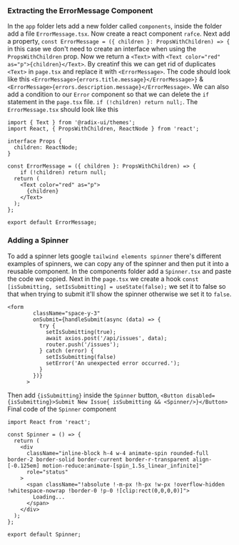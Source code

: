 ### Extracting the ErrorMessage Component
In the `app` folder lets add a new folder called `components`, inside the folder add a file `ErrorMessage.tsx`. Now create a react component
`rafce`. Next add a property, `const ErrorMessage = ({ children }: PropsWithChildren) => {` in this case we don't need to create an interface when using
the `PropsWithChildren` prop. Now we return a `<Text>` with `<Text color="red" as="p">{children}</Text>`. By creatinf this we can get rid of duplicates
`<Text>` in `page.tsx` and replace it with `<ErrorMessage>`. The code should look like this `<ErrorMessage>{errors.title.message}</ErrorMessage>}` & 
`<ErrorMessage>{errors.description.message}</ErrorMessage>`. We can also add a condition to our `Error` component so that we can delete the 
`if` statement in the `page.tsx` file. `if (!children) return null;`. The `ErrorMessage.tsx` should look like this
```
import { Text } from '@radix-ui/themes';
import React, { PropsWithChildren, ReactNode } from 'react';

interface Props {
  children: ReactNode;
}

const ErrorMessage = ({ children }: PropsWithChildren) => {
    if (!children) return null;
  return (
    <Text color="red" as="p">
      {children}
    </Text>
  );
};

export default ErrorMessage;
```
### Adding a Spinner
To add a spinner lets google `tailwind elements spinner` there's different examples of spinners, we can copy any of the spinner and then 
put it into a reusable component. In the components folder add a `Spinner.tsx` and paste the code we copied. Next in the `page.tsx` we 
create a hook `const [isSubmitting, setIsSubmitting] = useState(false);` we set it to false so that when trying to submit it'll show the spinner otherwise we set it to `false`.
```
<form
        className="space-y-3"
        onSubmit={handleSubmit(async (data) => {
          try {
            setIsSubmitting(true);
            await axios.post('/api/issues', data);
            router.push('/issues');
          } catch (error) {
            setIsSubmitting(false)
            setError('An unexpected error occurred.');
          }
        })}
      >
```
Then add `{isSubmitting}` inside the `Spinner` button, `<Button disabled={isSubmitting}>Submit New Issue{ isSubmitting && <Spinner/>}</Button>`
Final code of the `Spinner` component 
```
import React from 'react';

const Spinner = () => {
  return (
    <div
      className="inline-block h-4 w-4 animate-spin rounded-full border-2 border-solid border-current border-r-transparent align-[-0.125em] motion-reduce:animate-[spin_1.5s_linear_infinite]"
      role="status"
    >
      <span className="!absolute !-m-px !h-px !w-px !overflow-hidden !whitespace-nowrap !border-0 !p-0 ![clip:rect(0,0,0,0)]">
        Loading...
      </span>
    </div>
  );
};

export default Spinner;
```



